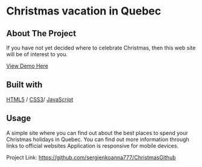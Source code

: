 <div>
  <h1>Christmas vacation in Quebec</h1>
</div>



<!-- ABOUT THE PROJECT -->
## About The Project

If you have not yet decided where to celebrate Christmas, then this web site will be of interest to you.
  <p>
    <a href="https://christmasvacation.glitch.me/">View Demo Here</a>
  </p>



## Built with 

[HTML5](https://www.w3schools.com/html/) / [CSS3](https://www.w3schools.com/css/)/ [JavaScript](https://www.w3schools.com/js/)
<!-- USAGE EXAMPLES -->
## Usage
A simple site where you can find out about the best places to spend your Christmas holidays in Quebec.
You can find out more information through links to official websites
Application is responsive for mobile devices.


Project Link: https://github.com/sergienkoanna777/ChristmasGithub
